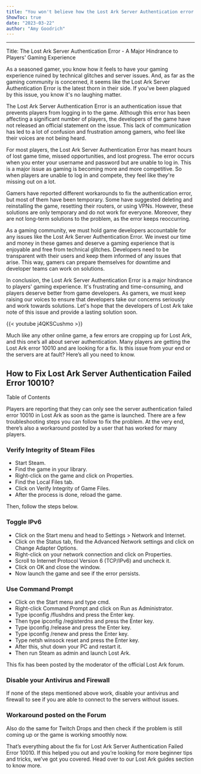 ```yaml
---
title: "You won't believe how the Lost Ark Server Authentication error is ruining players' gaming experience!"
ShowToc: true 
date: "2023-03-22"
author: "Amy Goodrich"
---
```

*****
Title: The Lost Ark Server Authentication Error - A Major Hindrance to Players' Gaming Experience

As a seasoned gamer, you know how it feels to have your gaming experience ruined by technical glitches and server issues. And, as far as the gaming community is concerned, it seems like the Lost Ark Server Authentication Error is the latest thorn in their side. If you've been plagued by this issue, you know it's no laughing matter.

The Lost Ark Server Authentication Error is an authentication issue that prevents players from logging in to the game. Although this error has been affecting a significant number of players, the developers of the game have not released an official statement on the issue. This lack of communication has led to a lot of confusion and frustration among gamers, who feel like their voices are not being heard.

For most players, the Lost Ark Server Authentication Error has meant hours of lost game time, missed opportunities, and lost progress. The error occurs when you enter your username and password but are unable to log in. This is a major issue as gaming is becoming more and more competitive. So when players are unable to log in and compete, they feel like they're missing out on a lot.

Gamers have reported different workarounds to fix the authentication error, but most of them have been temporary. Some have suggested deleting and reinstalling the game, resetting their routers, or using VPNs. However, these solutions are only temporary and do not work for everyone. Moreover, they are not long-term solutions to the problem, as the error keeps reoccurring.

As a gaming community, we must hold game developers accountable for any issues like the Lost Ark Server Authentication Error. We invest our time and money in these games and deserve a gaming experience that is enjoyable and free from technical glitches. Developers need to be transparent with their users and keep them informed of any issues that arise. This way, gamers can prepare themselves for downtime and developer teams can work on solutions.

In conclusion, the Lost Ark Server Authentication Error is a major hindrance to players' gaming experience. It's frustrating and time-consuming, and players deserve better from game developers. As gamers, we must keep raising our voices to ensure that developers take our concerns seriously and work towards solutions. Let's hope that the developers of Lost Ark take note of this issue and provide a lasting solution soon.

{{< youtube j4QKSCushmo >}} 



Much like any other online game, a few errors are cropping up for Lost Ark, and this one’s all about server authentication. Many players are getting the Lost Ark error 10010 and are looking for a fix. Is this issue from your end or the servers are at fault? Here’s all you need to know.
 
## How to Fix Lost Ark Server Authentication Failed Error 10010?
 

 
Table of Contents
 
Players are reporting that they can only see the server authentication failed error 10010 in Lost Ark as soon as the game is launched. There are a few troubleshooting steps you can follow to fix the problem. At the very end, there’s also a workaround posted by a user that has worked for many players.
 
### Verify Integrity of Steam Files
 
- Start Steam.
 - Find the game in your library.
 - Right-click on the game and click on Properties.
 - Find the Local Files tab.
 - Click on Verify Integrity of Game Files.
 - After the process is done, reload the game.

 
Then, follow the steps below.
 
### Toggle IPv6
 
- Click on the Start menu and head to Settings > Network and Internet.
 - Click on the Status tab, find the Advanced Network settings and click on Change Adapter Options.
 - Right-click on your network connection and click on Properties.
 - Scroll to Internet Protocol Version 6 (TCP/IPv6) and uncheck it.
 - Click on OK and close the window.
 - Now launch the game and see if the error persists.

 
### Use Command Prompt
 
- Click on the Start menu and type cmd.
 - Right-click Command Prompt and click on Run as Administrator.
 - Type ipconfig /flushdns and press the Enter key.
 - Then type ipconfig /registerdns and press the Enter key.
 - Type ipconfig /release and press the Enter key.
 - Type ipconfig /renew and press the Enter key.
 - Type netsh winsock reset and press the Enter key.
 - After this, shut down your PC and restart it.
 - Then run Steam as admin and launch Lost Ark.

 
This fix has been posted by the moderator of the official Lost Ark forum.
 
### Disable your Antivirus and Firewall
 
If none of the steps mentioned above work, disable your antivirus and firewall to see if you are able to connect to the servers without issues.
 
### Workaround posted on the Forum
 
Also do the same for Twitch Drops and then check if the problem is still coming up or the game is working smoothly now.
 
That’s everything about the fix for Lost Ark Server Authentication Failed Error 10010. If this helped you out and you’re looking for more beginner tips and tricks, we’ve got you covered. Head over to our Lost Ark guides section to know more.



